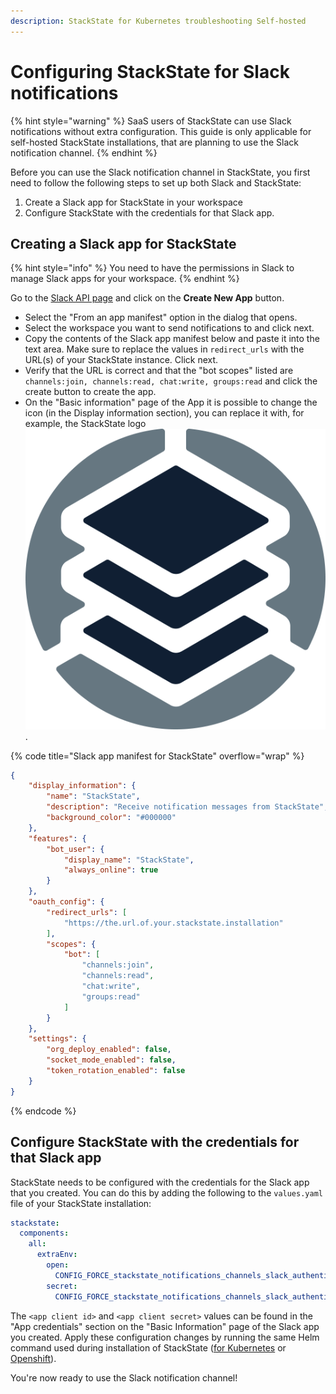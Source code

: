 ```yaml
---
description: StackState for Kubernetes troubleshooting Self-hosted
---
```


# Configuring StackState for Slack notifications

{% hint style="warning" %}
SaaS users of StackState can use Slack notifications without extra configuration. This guide is only applicable for self-hosted StackState installations, that are planning to use the Slack notification channel.
{% endhint %}

Before you can use the Slack notification channel in StackState, you first need to follow the following steps to set up both Slack and StackState:

1. Create a Slack app for StackState in your workspace
2. Configure StackState with the credentials for that Slack app.

## Creating a Slack app for StackState

{% hint style="info" %}
You need to have the permissions in Slack to manage Slack apps for your workspace.
{% endhint %}

Go to the [Slack API page](https://api.slack.com/apps) and click on the **Create New App** button. 

* Select the "From an app manifest" option in the dialog that opens.
* Select the workspace you want to send notifications to and click next.
* Copy the contents of the Slack app manifest below and paste it into the text area. Make sure to replace the values in `redirect_urls` with the URL(s) of your StackState instance. Click next.
* Verify that the URL is correct and that the "bot scopes" listed are `channels:join, channels:read, chat:write, groups:read` and click the create button to create the app.
* On the "Basic information" page of the App it is possible to change the icon (in the Display information section), you can replace it with, for example, the StackState logo <img src="../../resources/logo/stackstate-logo.png" alt="StackState logo" data-size="line">.

{% code title="Slack app manifest for StackState" overflow="wrap" %}
```json
{
    "display_information": {
        "name": "StackState",
        "description": "Receive notification messages from StackState",
        "background_color": "#000000"
    },
    "features": {
        "bot_user": {
            "display_name": "StackState",
            "always_online": true
        }
    },
    "oauth_config": {
        "redirect_urls": [
            "https://the.url.of.your.stackstate.installation"
        ],
        "scopes": {
            "bot": [
                "channels:join",
                "channels:read",
                "chat:write",
                "groups:read"
            ]
        }
    },
    "settings": {
        "org_deploy_enabled": false,
        "socket_mode_enabled": false,
        "token_rotation_enabled": false
    }
}
```
{% endcode %}

## Configure StackState with the credentials for that Slack app

StackState needs to be configured with the credentials for the Slack app that you created. You can do this by adding the following to the `values.yaml` file of your StackState installation:

```yaml
stackstate:
  components:
    all:
      extraEnv:
        open:
          CONFIG_FORCE_stackstate_notifications_channels_slack_authentication_clientId: "<app client id>"
        secret:
          CONFIG_FORCE_stackstate_notifications_channels_slack_authentication_clientSecret: "<app client secret>"
```

The `<app client id>` and `<app client secret>` values can be found in the "App credentials" section on the "Basic Information" page of the Slack app you created. Apply these configuration changes by running the same Helm command used during installation of StackState ([for Kubernetes](/setup/install-stackstate/kubernetes_openshift/kubernetes_install.md#deploy-stackstate-with-helm) or [Openshift](/setup/install-stackstate/kubernetes_openshift/openshift_install.md#deploy-stackstate-with-helm)).

You're now ready to use the Slack notification channel!
